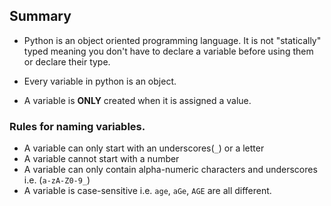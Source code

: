 ## Summary

- Python is an object oriented programming language. It is not "statically" typed meaning you don't have to declare a variable before using them or declare their type.

- Every variable in python is an object.

- A variable is __ONLY__ created when it is assigned a value. 

### Rules for naming variables.

- A variable can only start with an underscores(`_`) or a letter
- A variable cannot start with a number
- A variable can only contain alpha-numeric characters and underscores i.e. (`a-zA-Z0-9_`)
- A variable is case-sensitive i.e. `age`, `aGe`, `AGE` are all different.

